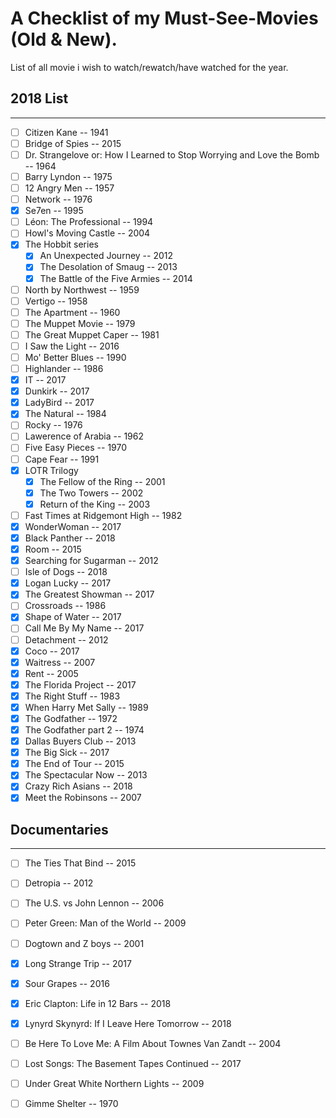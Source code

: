 # A Checklist of my Must-See-Movies (Old & New).

List of all movie i wish to watch/rewatch/have watched for the year.

## 2018 List
---
- [ ] Citizen Kane -- 1941
- [ ] Bridge of Spies -- 2015
- [ ] Dr. Strangelove or: How I Learned to Stop Worrying and Love the Bomb -- 1964
- [ ] Barry Lyndon -- 1975
- [ ] 12 Angry Men -- 1957
- [ ] Network -- 1976
- [x] Se7en -- 1995
- [ ] Léon: The Professional -- 1994
- [ ] Howl's Moving Castle -- 2004
- [x] The Hobbit series
	- [x] An Unexpected Journey -- 2012
	- [x] The Desolation of Smaug -- 2013
	- [x] The Battle of the Five Armies -- 2014
- [ ] North by Northwest -- 1959
- [ ] Vertigo -- 1958
- [ ] The Apartment -- 1960
- [ ] The Muppet Movie -- 1979
- [ ] The Great Muppet Caper -- 1981
- [ ] I Saw the Light -- 2016
- [ ] Mo' Better Blues -- 1990
- [ ] Highlander -- 1986
- [x] IT -- 2017
- [x] Dunkirk -- 2017
- [x] LadyBird -- 2017
- [x] The Natural -- 1984
- [ ] Rocky -- 1976
- [ ] Lawerence of Arabia -- 1962
- [ ] Five Easy Pieces -- 1970
- [ ] Cape Fear -- 1991
- [x] LOTR Trilogy
	- [x] The Fellow of the Ring -- 2001
	- [x] The Two Towers -- 2002
	- [x] Return of the King -- 2003
- [ ] Fast Times at Ridgemont High -- 1982
- [x] WonderWoman -- 2017
- [x] Black Panther -- 2018
- [x] Room -- 2015
- [x] Searching for Sugarman -- 2012
- [ ] Isle of Dogs -- 2018
- [x] Logan Lucky -- 2017
- [x] The Greatest Showman -- 2017
- [ ] Crossroads -- 1986
- [x] Shape of Water -- 2017
- [ ] Call Me By My Name -- 2017
- [ ] Detachment -- 2012
- [x] Coco -- 2017
- [x] Waitress -- 2007
- [x] Rent -- 2005
- [x] The Florida Project -- 2017
- [x] The Right Stuff -- 1983
- [x] When Harry Met Sally -- 1989
- [x] The Godfather -- 1972
- [x] The Godfather part 2 -- 1974
- [x] Dallas Buyers Club -- 2013
- [x] The Big Sick -- 2017
- [x] The End of Tour -- 2015
- [x] The Spectacular Now -- 2013
- [x] Crazy Rich Asians -- 2018
- [x] Meet the Robinsons -- 2007

## Documentaries
---
- [ ] The Ties That Bind -- 2015
- [ ] Detropia -- 2012
- [ ] The U.S. vs John Lennon -- 2006
- [ ] Peter Green: Man of the World -- 2009
- [ ] Dogtown and Z boys -- 2001
- [x] Long Strange Trip -- 2017
- [x] Sour Grapes -- 2016
- [x] Eric Clapton: Life in 12 Bars -- 2018
- [x] Lynyrd Skynyrd: If I Leave Here Tomorrow -- 2018
- [ ] Be Here To Love Me: A Film About Townes Van Zandt -- 2004
- [ ] Lost Songs: The Basement Tapes Continued -- 2017
- [ ] Under Great White Northern Lights -- 2009
- [ ] Gimme Shelter -- 1970

